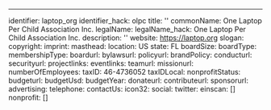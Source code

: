 ---
identifier: laptop_org
identifier_hack: olpc
title: ''
commonName: One Laptop Per Child Association  Inc.
legalName:
legalName_hack: One Laptop Per Child Association  Inc.
description: ''
website: https://laptop.org
slogan:
copyright:
imprint:
masthead:
location: US
state: FL
boardSize:
boardType:
membershipType:
boardurl:
bylawsurl:
policyurl:
brandPolicy:
conducturl:
securityurl:
projectlinks:
eventlinks:
teamurl:
missionurl:
numberOfEmployees:
taxID: 46-4736052
taxIDLocal:
nonprofitStatus:
budgeturl:
budgetUsd:
budgetYear:
donateurl:
contributeurl:
sponsorurl:
advertising:
telephone:
contactUs:
icon32:
social:
  twitter:
einscan: []
nonprofit: []
